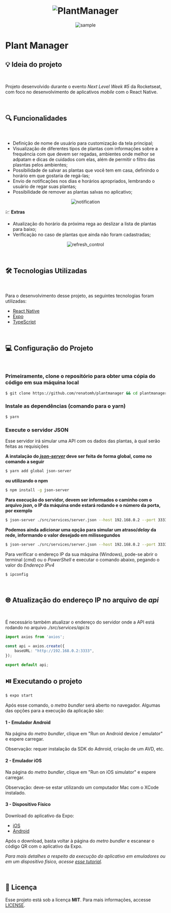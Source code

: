 <h1 align="center"><img alt="PlantManager" title="PlantManager" src=".github/logo.svg" /></h1>

<p align="center"><img src=".github/sample.gif" alt="sample" /></p>

# Plant Manager

## 💡 Ideia do projeto

<br/>

Projeto desenvolvido durante o evento *Next Level Week #5* da Rocketseat, com foco no desenvolvimento de aplicativos *mobile* com o React Native.

<br/>

## 🔍 Funcionalidades

<br/>

* Definição de nome de usuário para customização da tela principal;
* Visualização de diferentes tipos de plantas com informações sobre a frequência com que devem ser regadas, ambientes onde melhor se adpatam e dicas de cuidados com elas, além de permitir o filtro das plasntas pelos ambientes;
* Possibilidade de salvar as plantas que você tem em casa, definindo o horário em que gostaria de regá-las;
* Envio de notificações nos dias e horários apropriados, lembrando o usuário de regar suas plantas;
* Possibilidade de remover as plantas salvas no aplicativo;

<p align="center"><img src=".github/notification.gif" alt="notification" /></p>

💹 **Extras**

* Atualização do horário da próxima rega ao deslizar a lista de plantas para baixo;
* Verificação no caso de plantas que ainda não foram cadastradas;

<p align="center"><img src=".github/refresh_control.gif" alt="refresh_control" /></p>

<br/>

## 🛠 Tecnologias Utilizadas

<br/>

Para o desenvolvimento desse projeto, as seguintes tecnologias foram utilizadas:

- [React Native](https://reactnative.dev/)
- [Expo](https://expo.io/)
- [TypeScript](https://www.typescriptlang.org/)

<br/>

## 💻 Configuração do Projeto

<br/>

### Primeiramente, clone o repositório para obter uma cópia do código em sua máquina local

```bash
$ git clone https://github.com/renatomh/plantmanager && cd plantmanager
```

### Instale as dependências (comando para o yarn)

```bash
$ yarn
```

### Execute o servidor JSON

Esse servidor irá simular uma API com os dados das plantas, à qual serão feitas as requisições 

**A instalação do [*json-server*](https://github.com/typicode/json-server) deve ser feita de forma global, como no comando a seguir**

```bash
$ yarn add global json-server
```

**ou utilizando o npm**

```bash
$ npm install -g json-server
```

**Para execução do servidor, devem ser informados o caminho com o arquivo *json*, o IP da máquina onde estará rodando e o número da porta, por exemplo**

```bash
$ json-server ./src/services/server.json --host 192.168.0.2 --port 3333
```

**Podemos ainda adicionar uma opção para simular um atraso/*delay* da rede, informando o valor desejado em milissegundos**

```bash
$ json-server ./src/services/server.json --host 192.168.0.2 --port 3333 --delay 700
```

Para verificar o endereço IP da sua máquina (Windows), pode-se abrir o terminal (*cmd*) ou o *PowerShell* e executar o comando abaixo, pegando o valor do *Endereço IPv4*

```bash
$ ipconfig
```

<br/>

## 🌐 Atualização do endereço IP no arquivo de *api*

<br/>

É necessário também atualizar o endereço do servidor onde a API está rodando no arquivo *./src/services/api.ts*

```typescript
import axios from 'axios';

const api = axios.create({
    baseURL: "http://192.168.0.2:3333",
});

export default api;
```

## ⏯️ Executando o projeto

```bash
$ expo start
```

Após esse comando, o *metro bundler* será aberto no navegador. Algumas das opções para a execução da aplicação são:

#### **1 - Emulador Android**

Na página do *metro bundler*, clique em "Run on Android device / emulator" e espere carregar.

Observação: requer instalação da SDK do Adnroid, criação de um AVD, etc.

#### **2 - Emulador iOS**

Na página do *metro bundler*, clique em "Run on iOS simulator" e espere carregar.

Observação: deve-se estar utilizando um computador Mac com o XCode instalado.

#### **3 - Dispositivo Físico**

Download do aplicativo da Expo:

- [iOS](https://itunes.apple.com/app/apple-store/id982107779)
- [Android](https://play.google.com/store/apps/details?id=host.exp.exponent&referrer=www)

Após o download, basta voltar à página do *metro bundler* e escanear o código QR com o aplicativo da Expo.

<em>Para mais detalhes a respeito da execução do aplicativo em emuladores ou em um dispositivo físico, acesse <a href="https://react-native.rocketseat.dev/">esse tutorial</a>.</em>

<br />

## 📄 Licença

Esse projeto está sob a licença **MIT**. Para mais informações, accesse [LICENSE](./LICENSE).
